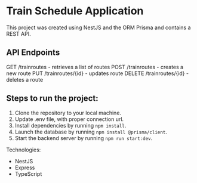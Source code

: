 # Train Schedule Application

This project was created using NestJS and the ORM Prisma and contains a REST API.

## API Endpoints
GET /trainroutes - retrieves a list of routes
POST /trainroutes - creates a new route
PUT /trainroutes/{id} - updates route
DELETE /trainroutes/{id} - deletes a route

## Steps to run the project:

1. Clone the repository to your local machine.
2. Update .env file, with proper connection url.
2. Install dependencies by running `npm install`.
3. Launch the database by running `npm install @prisma/client`.
4. Start the backend server by running `npm run start:dev`.

Technologies:
 - NestJS
 - Express
 - TypeScript

